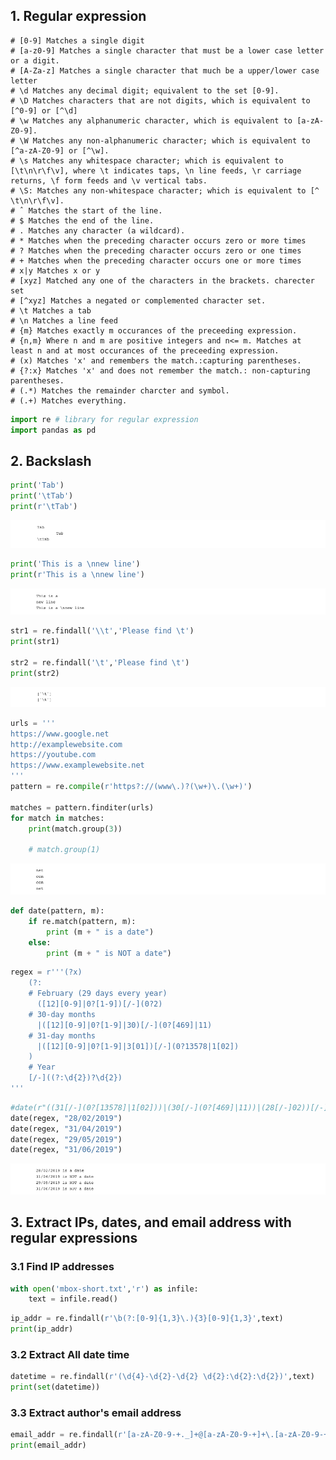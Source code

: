 ## 1. Regular expression

```
# [0-9] Matches a single digit
# [a-z0-9] Matches a single character that must be a lower case letter or a digit.
# [A-Za-z] Matches a single character that much be a upper/lower case letter
# \d Matches any decimal digit; equivalent to the set [0-9].
# \D Matches characters that are not digits, which is equivalent to [^0-9] or [^\d]
# \w Matches any alphanumeric character, which is equivalent to [a-zA-Z0-9].
# \W Matches any non-alphanumeric character; which is equivalent to [^a-zA-Z0-9] or [^\w].
# \s Matches any whitespace character; which is equivalent to [\t\n\r\f\v], where \t indicates taps, \n line feeds, \r carriage returns, \f form feeds and \v vertical tabs.
# \S: Matches any non-whitespace character; which is equivalent to [^ \t\n\r\f\v].
# ˆ Matches the start of the line.
# $ Matches the end of the line.
# . Matches any character (a wildcard).
# * Matches when the preceding character occurs zero or more times
# ? Matches when the preceding character occurs zero or one times
# + Matches when the preceding character occurs one or more times
# x|y Matches x or y
# [xyz] Matched any one of the characters in the brackets. charecter set
# [^xyz] Matches a negated or complemented character set.
# \t Matches a tab
# \n Matches a line feed
# {m} Matches exactly m occurances of the preceeding expression.
# {n,m} Where n and m are positive integers and n<= m. Matches at least n and at most occurances of the preceeding expression.
# (x) Matches 'x' and remembers the match.:capturing parentheses.
# {?:x} Matches 'x' and does not remember the match.: non-capturing parentheses.
# (.*) Matches the remainder charcter and symbol.
# (.+) Matches everything.

```

```python
import re # library for regular expression
import pandas as pd
```

## 2. Backslash

```python
print('Tab')
print('\tTab')
print(r'\tTab')
```

![截屏2021-01-25 下午9.02.17](https://raw.githubusercontent.com/DataDevLPY/TyporaPicStore/main/Picture202111220013375.png?token=AWS37JK4GA63TWU6QW53CI3BTJYFU)

```python
print('This is a \nnew line')
print(r'This is a \nnew line')
```

![截屏2021-01-25 下午9.03.03](https://raw.githubusercontent.com/DataDevLPY/TyporaPicStore/main/Picture202111220013597.png?token=AWS37JNKUGWLWVTUSXRGQFDBTJYF2)

```python
str1 = re.findall('\\t','Please find \t')
print(str1)

str2 = re.findall('\t','Please find \t')
print(str2)
```

![截屏2021-01-25 下午9.04.42](https://raw.githubusercontent.com/DataDevLPY/TyporaPicStore/main/Picture202111220013533.png?token=AWS37JKGNZ5GMPYCPK6SWALBTJYGG)

```python
urls = '''
https://www.google.net
http://examplewebsite.com
https://youtube.com
https://www.examplewebsite.net
'''
pattern = re.compile(r'https?://(www\.)?(\w+)\.(\w+)')

matches = pattern.finditer(urls)
for match in matches:
    print(match.group(3))
    
    # match.group(1)
```

![截屏2021-01-25 下午9.53.23](https://raw.githubusercontent.com/DataDevLPY/TyporaPicStore/main/Picture202111220013673.png?token=AWS37JK5Q3H6IV5Q5G54XC3BTJYGY)

```python
def date(pattern, m):
    if re.match(pattern, m):
        print (m + " is a date")
    else:
        print (m + " is NOT a date")
```

```python
regex = r'''(?x)
    (?:
    # February (29 days every year)
      ([12][0-9]|0?[1-9])[/-](0?2)
    # 30-day months
      |([12][0-9]|0?[1-9]|30)[/-](0?[469]|11)
    # 31-day months
      |([12][0-9]|0?[1-9]|3[01])[/-](0?13578|1[02])
    ) 
    # Year
    [/-]((?:\d{2})?\d{2})
'''
```

```python
#date(r"((31[/-](0?[13578]|1[02]))|(30[/-](0?[469]|11))|(28[/-]02))[/-]((?:\d{2})?\d{2})", "28/02/2019")
date(regex, "28/02/2019")
date(regex, "31/04/2019")
date(regex, "29/05/2019")
date(regex, "31/06/2019")
```

![截屏2021-01-25 下午10.06.02](https://raw.githubusercontent.com/DataDevLPY/TyporaPicStore/main/Picture202111220013032.png?token=AWS37JPRRRSRKWKAQPA2RCLBTJYHG)

## 3. Extract IPs, dates, and email address with regular expressions

### 3.1 Find IP addresses

```python
with open('mbox-short.txt','r') as infile:
    text = infile.read()
```

```python
ip_addr = re.findall(r'\b(?:[0-9]{1,3}\.){3}[0-9]{1,3}',text)
print(ip_addr)
```

### 3.2 Extract All date time

```python
datetime = re.findall(r'(\d{4}-\d{2}-\d{2} \d{2}:\d{2}:\d{2})',text)
print(set(datetime))
```

### 3.3 Extract author's email address

```python
email_addr = re.findall(r'[a-zA-Z0-9-+._]+@[a-zA-Z0-9-+]+\.[a-zA-Z0-9-+.]+',text)
print(email_addr)
```











